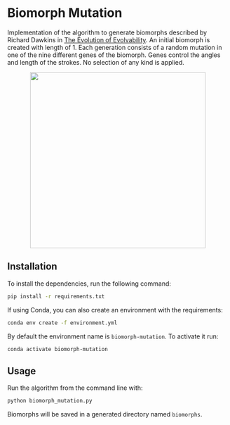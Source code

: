 # Biomorph Mutation
Implementation of the algorithm to generate biomorphs described by Richard Dawkins in [The Evolution of Evolvability](https://richarddawkins.net/wp-content/uploads/2014/06/Evolution-of-Evolvability.pdf). An initial biomorph is created with length of 1. Each generation consists of a random mutation in one of the nine different genes of the biomorph. Genes control the angles and length of the strokes. No selection of any kind is applied. 

<p align="center">
    <img width="400" height="400" src="images/biomorphs.gif">
</p>



## Installation

To install the dependencies, run the following command:

```bash
pip install -r requirements.txt
```

If using Conda, you can also create an environment with the requirements:

```bash
conda env create -f environment.yml
```

By default the environment name is `biomorph-mutation`. To activate it run:

```bash
conda activate biomorph-mutation
```


## Usage

Run the algorithm from the command line with:

```python
python biomorph_mutation.py
```

Biomorphs will be saved in a generated directory named `biomorphs`.





